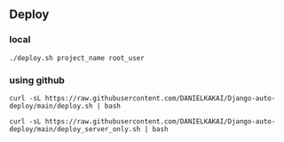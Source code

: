 ## Deploy

### local
```
./deploy.sh project_name root_user
```

### using github
```
curl -sL https://raw.githubusercontent.com/DANIELKAKAI/Django-auto-deploy/main/deploy.sh | bash
```

```
curl -sL https://raw.githubusercontent.com/DANIELKAKAI/Django-auto-deploy/main/deploy_server_only.sh | bash
```
